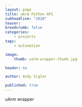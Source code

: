 ```yaml
---
layout: page
title: uArm Python API
subheadline: "2020"
teaser: 
breadcrumb: false
categories:
    - projects
tags:
    - automation

image:
    thumb: uarm-wrapper-thumb.jpg

header: no

author: Andy Sigler

published: true
---
```


uArm wrapper
